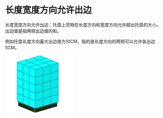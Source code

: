 # 长度宽度方向允许出边

长度宽度方向允许出边：托盘上货物在长度方向和宽度方向允许超出托盘的大小。出边值是指两侧出边值的和。

例如托盘长度方向最大出边值为10CM，指的是长度方向的两侧可以允许各出边5CM。

![](../../../.gitbook/assets/image%20%2812%29.png)

